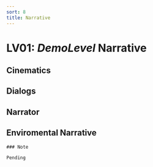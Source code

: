 ```yaml
---
sort: 8
title: Narrative
---
```


# LV01: *DemoLevel* Narrative

## Cinematics

## Dialogs

## Narrator

## Enviromental Narrative


```note
### Note

Pending
```

